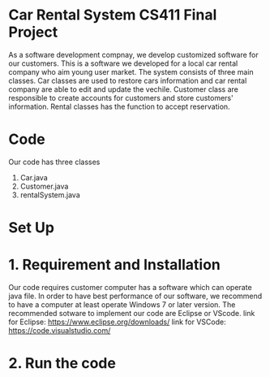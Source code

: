 # Car Rental System   CS411    Final Project
As a software development compnay, we develop customized software for our customers. This is a software we developed for a local car rental company who aim young user market. The system consists of three main classes. Car classes are used to restore cars information and car rental company are able to edit and update the vechile. Customer class are responsible to create accounts for customers and store customers' information. Rental classes has the function to accept reservation.


# Code
Our code has three classes
1. Car.java
2. Customer.java
3. rentalSystem.java

# Set Up
# 1. Requirement and Installation
Our code requires customer computer has a software which can operate java file. In order to have best performance of our software, we recommend to have a computer at least operate Windows 7 or later version. The recommended sotware to implement our code are Eclipse or VScode. 
link for Eclipse: https://www.eclipse.org/downloads/
link for VSCode: https://code.visualstudio.com/

# 2. Run the code

